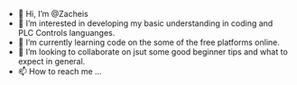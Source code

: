 - 👋 Hi, I’m @Zacheis
- 👀 I’m interested in developing my basic understanding in coding and PLC Controls languanges.   
- 🌱 I’m currently learning code on the some of the free platforms online. 
- 💞️ I’m looking to collaborate on jsut some good beginner tips and what to expect in general. 
- 📫 How to reach me ...

<!---
Zacheis/Zacheis is a ✨ special ✨ repository because its `README.md` (this file) appears on your GitHub profile.
You can click the Preview link to take a look at your changes.
--->
